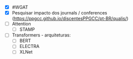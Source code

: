 - [x] #WGAT 
- [x] Pesquisar impacto dos journals / conferences (https://ppgcc.github.io/discentesPPGCC/pt-BR/qualis/)
- [ ] Attention
	- [ ] STAMP
- [ ] Transformers - arquiteturas:
	- [ ] BERT
	- [ ] ELECTRA
	- [ ] XLNet